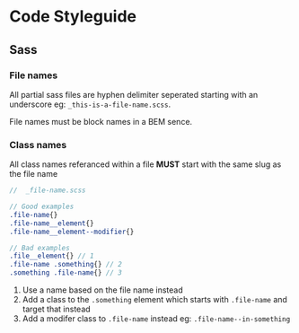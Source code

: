 # Code Styleguide

## Sass

### File names

All partial sass files are hyphen delimiter seperated starting with an underscore eg: `_this-is-a-file-name.scss`.

File names must be block names in a BEM sence.

### Class names

All class names referanced within a file **MUST** start with the same slug as the file name

```scss
//  _file-name.scss

// Good examples
.file-name{} 
.file-name__element{}
.file-name__element--modifier{}

// Bad examples
.file__element{} // 1
.file-name .something{} // 2
.something .file-name{} // 3
```

1. Use a name based on the file name instead
2. Add a class to the `.something` element which starts with `.file-name` and target that instead
3. Add a modifer class to `.file-name` instead eg: `.file-name--in-something`